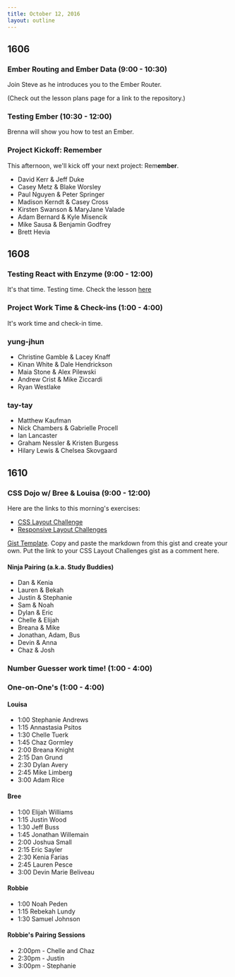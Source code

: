 ```yaml
---
title: October 12, 2016
layout: outline
---
```


## 1606

### Ember Routing and Ember Data (9:00 - 10:30)

Join Steve as he introduces you to the Ember Router.

(Check out the lesson plans page for a link to the repository.)

### Testing Ember (10:30 - 12:00)

Brenna will show you how to test an Ember.

### Project Kickoff: Remember

This afternoon, we'll kick off your next project: Rem<strong>ember</strong>.

* David Kerr & Jeff Duke
* Casey Metz & Blake Worsley
* Paul Nguyen & Peter Springer
* Madison Kerndt & Casey Cross
* Kirsten Swanson & MaryJane Valade
* Adam Bernard & Kyle Misencik
* Mike Sausa & Benjamin Godfrey
* Brett Hevia

## 1608

### Testing React with Enzyme (9:00 - 12:00)

It's that time. Testing time.
Check the lesson [here](http://frontend.turing.io/lessons/testing-react.html)

### Project Work Time & Check-ins (1:00 - 4:00)

It's work time and check-in time.

### yung-jhun

* Christine Gamble & Lacey Knaff
* Kinan White & Dale Hendrickson
* Maia Stone & Alex Pilewski
* Andrew Crist & Mike Ziccardi
* Ryan Westlake

### tay-tay

* Matthew Kaufman
* Nick Chambers & Gabrielle Procell
* Ian Lancaster
* Graham Nessler & Kristen Burgess
* Hilary Lewis & Chelsea Skovgaard

## 1610

### CSS Dojo w/ Bree & Louisa (9:00 - 12:00)

Here are the links to this morning's exercises:
  
- [CSS Layout Challenge](https://github.com/turingschool-examples/css-layout-challenges)
- [Responsive Layout Challenges](https://github.com/turingschool-examples/responsive-layout-challenges)

[Gist Template](https://gist.github.com/LouisaBarrett/84b680098e01520a6529b2ce78db3fff). Copy and paste the markdown from this gist and create your own. Put the link to your CSS Layout Challenges gist as a comment here.

#### Ninja Pairing (a.k.a. Study Buddies)

- Dan & Kenia
- Lauren & Bekah
- Justin & Stephanie
- Sam & Noah
- Dylan & Eric
- Chelle & Elijah
- Breana & Mike
- Jonathan, Adam, Bus
- Devin & Anna
- Chaz & Josh

### Number Guesser work time! (1:00 - 4:00)

### One-on-One's (1:00 - 4:00)

#### Louisa

- 1:00 Stephanie Andrews
- 1:15 Annastasia Psitos
- 1:30 Chelle Tuerk
- 1:45 Chaz Gormley
- 2:00 Breana Knight
- 2:15 Dan Grund
- 2:30 Dylan Avery
- 2:45 Mike Limberg
- 3:00 Adam Rice

#### Bree

- 1:00 Elijah Williams
- 1:15 Justin Wood
- 1:30 Jeff Buss
- 1:45 Jonathan Willemain
- 2:00 Joshua Small
- 2:15 Eric Sayler
- 2:30 Kenia Farias
- 2:45 Lauren Pesce
- 3:00 Devin Marie Beliveau

#### Robbie

- 1:00 Noah Peden
- 1:15 Rebekah Lundy
- 1:30 Samuel Johnson

#### Robbie's Pairing Sessions

* 2:00pm - Chelle and Chaz
* 2:30pm - Justin
* 3:00pm - Stephanie
